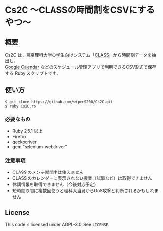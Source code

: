 # Cs2C ～CLASSの時間割をCSVにするやつ～

## 概要

Cs2C は，東京理科大学の学生向けシステム「[CLASS](https://class.admin.tus.ac.jp)」から時間割データを抽出し，  
[Google Calendar](https://calendar.google.com/calendar/) などのスケジュール管理アプリで利用できるCSV形式で保存する Ruby スクリプトです．

## 使い方

```
$ git clone https://github.com/wiperS200/Cs2C.git
$ ruby Cs2C.rb
```

### 必要なもの

- Ruby 2.5.1 以上
- Firefox  
- [geckodriver](https://github.com/mozilla/geckodriver/releases) 
- gem "selenium-webdriver"

### 注意事項

- CLASS のメンテ期間中は使えません
- CLASS のカレンダーに表示されない授業（試験など）は取得できません
- 休講情報を取得できません（今後対応予定）
- 短時間の間に複数回使うと理科大当局からDoS攻撃と判断されるかもしれません

## License

This code is licensed under AGPL-3.0. See `LICENSE`.

